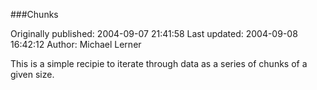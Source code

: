 ###Chunks

Originally published: 2004-09-07 21:41:58
Last updated: 2004-09-08 16:42:12
Author: Michael Lerner

This is a simple recipie to iterate through data as a series of chunks of a given size.